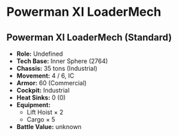 # Powerman XI LoaderMech
## Powerman XI LoaderMech (Standard)
- **Role:** Undefined
- **Tech Base:** Inner Sphere (2764)
- **Chassis:** 35 tons (Industrial)
- **Movement:** 4 / 6, IC
- **Armor:** 60 (Commercial)
- **Cockpit:** Industrial
- **Heat Sinks:** 0 (0)
- **Equipment:**
  - Lift Hoist × 2
  - Cargo × 5
- **Battle Value:** unknown

